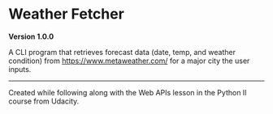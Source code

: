# Weather Fetcher
**Version 1.0.0**

A CLI program that retrieves forecast data (date, temp, and weather condition) from https://www.metaweather.com/ for a major city the user inputs.

---

Created while following along with the Web APIs lesson in the Python II course from Udacity.
